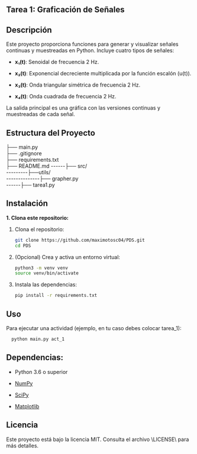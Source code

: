 ## Tarea 1: Graficación de Señales

  

## Descripción

Este proyecto proporciona funciones para generar y visualizar señales continuas y muestreadas en Python. Incluye cuatro tipos de señales:

  

- **x₁(t)**: Senoidal de frecuencia 2 Hz.

- **x₂(t)**: Exponencial decreciente multiplicada por la función escalón (u(t)).

- **x₃(t)**: Onda triangular simétrica de frecuencia 2 Hz.

- **x₄(t)**: Onda cuadrada de frecuencia 2 Hz.

  

La salida principal es una gráfica con las versiones continuas y muestreadas de cada señal.

  

## Estructura del Proyecto

├── main.py  
├── .gitignore  
├── requirements.txt  
├── README.md
------├── src/  
---------├──utils/   
--------------├── grapher.py  
------├── tarea1.py

## Instalación

**1. Clona este repositorio:**
1. Clona el repositorio:
   ```bash
   git clone https://github.com/maximotosc04/PDS.git
   cd PDS
   ```
2. (Opcional) Crea y activa un entorno virtual:
   ```bash
   python3 -m venv venv
   source venv/bin/activate
   ```
3. Instala las dependencias:
   ```bash
   pip install -r requirements.txt
   ```
  

## Uso


Para ejecutar una actividad (ejemplo, en tu caso debes colocar tarea_1):
```bash
  python main.py act_1
```

  
## Dependencias: 
- Python 3.6 o superior

- [NumPy](https://numpy.org/)

- [SciPy](https://scipy.org/)

- [Matplotlib](https://matplotlib.org/)

 

  

## Licencia

Este proyecto está bajo la licencia MIT. Consulta el archivo \LICENSE\ para más detalles.
